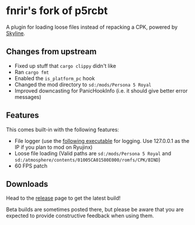 # fnrir's fork of p5rcbt

A plugin for loading loose files instead of repacking a CPK, powered by [Skyline](https://github.com/skyline-dev/skyline).

## Changes from upstream

- Fixed up stuff that `cargo clippy` didn't like
- Ran `cargo fmt`
- Enabled the `is_platform_pc` hook
- Changed the mod directory to `sd:/mods/Persona 5 Royal`
- Improved downcasting for PanicHookInfo
  (i.e. it should give better error messages)

## Features

This comes built-in with the following features:

- File logger (use the [following executable](https://github.com/Coolsonickirby/skyline-logger-files/releases/download/1.0.0/skyline_logger_rust.exe) for logging. Use 127.0.0.1 as the IP if you plan to mod on Ryujinx)
- Loose file loading (Valid paths are ``sd:/mods/Persona 5 Royal`` and ``sd:/atmosphere/contents/01005CA01580E000/romfs/CPK/BIND``)
- 60 FPS patch

## Downloads

Head to the [release](https://github.com/fnr1r/p5rcbt/releases/latest) page to get the latest build!  

Beta builds are sometimes posted there, but please be aware that you are expected to provide constructive feedback when using them.
